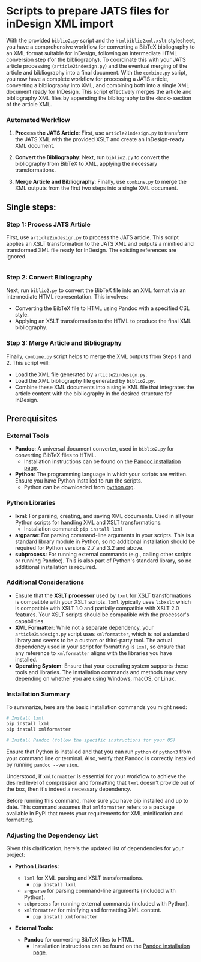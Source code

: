 # Scripts to prepare JATS files for inDesign XML import
With the provided `biblio2.py` script and the `htmlbiblio2xml.xslt` stylesheet, you have a comprehensive workflow for converting a BibTeX bibliography to an XML format suitable for InDesign, following an intermediate HTML conversion step (for the bibliography). To coordinate this with your JATS article processing (`article2indesign.py`) and the eventual merging of the article and bibliography into a final document.
With the `combine.py` script, you now have a complete workflow for processing a JATS article, converting a bibliography into XML, and combining both into a single XML document ready for InDesign. This script effectively merges the article and bibliography XML files by appending the bibliography to the `<back>` section of the article XML.

### Automated Workflow

1. **Process the JATS Article**: First, use `article2indesign.py` to transform the JATS XML with the provided XSLT and create an InDesign-ready XML document.

2. **Convert the Bibliography**: Next, run `biblio2.py` to convert the bibliography from BibTeX to XML, applying the necessary transformations.

3. **Merge Article and Bibliography**: Finally, use `combine.py` to merge the XML outputs from the first two steps into a single XML document.


## Single steps:

### Step 1: Process JATS Article
First, use `article2indesign.py` to process the JATS article. This script applies an XSLT transformation to the JATS XML and outputs a minified and transformed XML file ready for InDesign. The existing references are ignored.

``` bash
```

### Step 2: Convert Bibliography
Next, run `biblio2.py` to convert the BibTeX file into an XML format via an intermediate HTML representation. This involves:
- Converting the BibTeX file to HTML using Pandoc with a specified CSL style.
- Applying an XSLT transformation to the HTML to produce the final XML bibliography.

### Step 3: Merge Article and Bibliography
Finally, `combine.py` script helps to merge the XML outputs from Steps 1 and 2. This script will:
- Load the XML file generated by `article2indesign.py`.
- Load the XML bibliography file generated by `biblio2.py`.
- Combine these XML documents into a single XML file that integrates the article content with the bibliography in the desired structure for InDesign.

## Prerequisites

### External Tools
- **Pandoc**: A universal document converter, used in `biblio2.py` for converting BibTeX files to HTML.
  - Installation instructions can be found on the [Pandoc installation page](https://pandoc.org/installing.html).
- **Python**: The programming language in which your scripts are written. Ensure you have Python installed to run the scripts.
  - Python can be downloaded from [python.org](https://www.python.org/downloads/).

### Python Libraries
- **lxml**: For parsing, creating, and saving XML documents. Used in all your Python scripts for handling XML and XSLT transformations.
  - Installation command: `pip install lxml`
- **argparse**: For parsing command-line arguments in your scripts. This is a standard library module in Python, so no additional installation should be required for Python versions 2.7 and 3.2 and above.
- **subprocess**: For running external commands (e.g., calling other scripts or running Pandoc). This is also part of Python's standard library, so no additional installation is required.

### Additional Considerations
- Ensure that the **XSLT processor** used by `lxml` for XSLT transformations is compatible with your XSLT scripts. `lxml` typically uses `libxslt` which is compatible with XSLT 1.0 and partially compatible with XSLT 2.0 features. Your XSLT scripts should be compatible with the processor's capabilities.
- **XML Formatter**: While not a separate dependency, your `article2indesign.py` script uses `xmlformatter`, which is not a standard library and seems to be a custom or third-party tool. The actual dependency used in your script for formatting is `lxml`, so ensure that any reference to `xmlformatter` aligns with the libraries you have installed.
- **Operating System**: Ensure that your operating system supports these tools and libraries. The installation commands and methods may vary depending on whether you are using Windows, macOS, or Linux.

### Installation Summary
To summarize, here are the basic installation commands you might need:

```bash
# Install lxml
pip install lxml
pip install xmlformatter

# Install Pandoc (follow the specific instructions for your OS)
```

Ensure that Python is installed and that you can run `python` or `python3` from your command line or terminal. Also, verify that Pandoc is correctly installed by running `pandoc --version`.

Understood, if `xmlformatter` is essential for your workflow to achieve the desired level of compression and formatting that `lxml` doesn't provide out of the box, then it's indeed a necessary dependency. 


Before running this command, make sure you have pip installed and up to date. This command assumes that `xmlformatter` refers to a package available in PyPI that meets your requirements for XML minification and formatting.

### Adjusting the Dependency List

Given this clarification, here's the updated list of dependencies for your project:

- **Python Libraries:**
  - `lxml` for XML parsing and XSLT transformations.
    - `pip install lxml`
  - `argparse` for parsing command-line arguments (included with Python).
  - `subprocess` for running external commands (included with Python).
  - `xmlformatter` for minifying and formatting XML content.
    - `pip install xmlformatter`

- **External Tools:**
  - **Pandoc** for converting BibTeX files to HTML.
    - Installation instructions can be found on the [Pandoc installation page](https://pandoc.org/installing.html).

